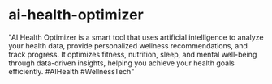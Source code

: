 # ai-health-optimizer
"AI Health Optimizer is a smart tool that uses artificial intelligence to analyze your health data, provide personalized wellness recommendations, and track progress. It optimizes fitness, nutrition, sleep, and mental well-being through data-driven insights, helping you achieve your health goals efficiently. #AIHealth #WellnessTech" 
